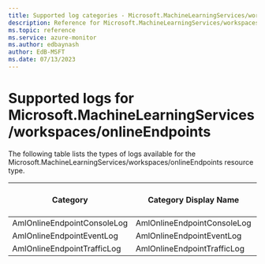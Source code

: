 ```yaml
---
title: Supported log categories - Microsoft.MachineLearningServices/workspaces/onlineEndpoints
description: Reference for Microsoft.MachineLearningServices/workspaces/onlineEndpoints in Azure Monitor Logs.
ms.topic: reference
ms.service: azure-monitor
ms.author: edbaynash
author: EdB-MSFT
ms.date: 07/13/2023
---
```

# Supported logs for Microsoft.MachineLearningServices/workspaces/onlineEndpoints  
<!-- Data source : naam-->


  The following table lists the types of logs available for the Microsoft.MachineLearningServices/workspaces/onlineEndpoints resource type.

|Category|Category Display Name|Costs To Export|
|---|---|---|
|AmlOnlineEndpointConsoleLog |AmlOnlineEndpointConsoleLog |Yes |
|AmlOnlineEndpointEventLog |AmlOnlineEndpointEventLog |Yes |
|AmlOnlineEndpointTrafficLog |AmlOnlineEndpointTrafficLog |Yes |


<!--Gen Date:  Thu Jul 13 2023 14:00:39 GMT+0300 (Israel Daylight Time)-->